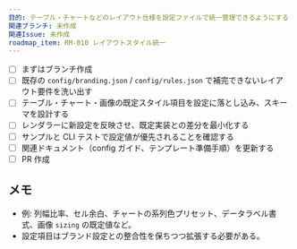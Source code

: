 ```yaml
---
目的: テーブル・チャートなどのレイアウト仕様を設定ファイルで統一管理できるようにする
関連ブランチ: 未作成
関連Issue: 未作成
roadmap_item: RM-010 レイアウトスタイル統一
---
```


- [ ] まずはブランチ作成
- [ ] 既存の `config/branding.json` / `config/rules.json` で補完できないレイアウト要件を洗い出す
- [ ] テーブル・チャート・画像の既定スタイル項目を設定に落とし込み、スキーマを設計する
- [ ] レンダラーに新設定を反映させ、既定実装との差分を最小化する
- [ ] サンプルと CLI テストで設定値が優先されることを確認する
- [ ] 関連ドキュメント（config ガイド、テンプレート準備手順）を更新する
- [ ] PR 作成

## メモ
- 例: 列幅比率、セル余白、チャートの系列色プリセット、データラベル書式、画像 `sizing` の既定値など。
- 設定項目はブランド設定との整合性を保ちつつ拡張する必要がある。
